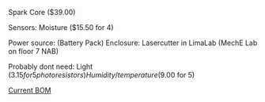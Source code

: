 Spark Core ($39.00)

Sensors:
  Moisture ($15.50 for 4)
      
  Power source: (Battery Pack)
  Enclosure: Lasercutter in LimaLab (MechE Lab on floor 7 NAB)

 Probably dont need:
      Light ($3.15 for 5 photoresistors)
      Humidity / temperature ($9.00 for 5)

[Current BOM](https://docs.google.com/spreadsheets/d/1rid6ozdVW8G5P-cYJESIjIxpRVCzkYWl03EtkWTRMF8/edit#gid=0)

